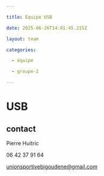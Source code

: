 ```yaml
---

title: Équipe USB

date: 2025-06-26T14:01:45.215Z

layout: team

categories:

  - équipe

  - groupe-2

---
```


# USB



## contact 

Pierre Huitric 

06 42 37 91 64

unionsportivebigoudene@gmail.com

